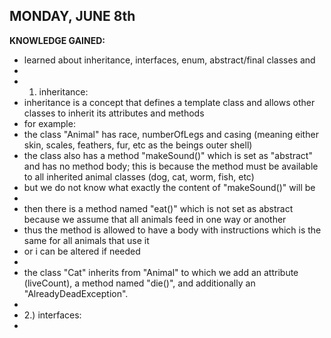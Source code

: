 ## MONDAY, JUNE 8th

__KNOWLEDGE GAINED:__
* learned about inheritance, interfaces, enum, abstract/final classes and
* 
* 1) inheritance:
* inheritance is a concept that defines a template class and allows other classes to inherit its attributes and methods
* for example: 
* the class "Animal" has race, numberOfLegs and casing (meaning either skin, scales, feathers, fur, etc as the beings outer shell)
* the class also has a method "makeSound()" which is set as "abstract" and has no method body; this is because the method must be available to all inherited animal classes (dog, cat, worm, fish, etc)
* but we do not know what exactly the content of "makeSound()" will be
*
* then there is a method named "eat()" which is not set as abstract because we assume that all animals feed in one way or another
* thus the method is allowed to have a body with instructions which is the same for all animals that use it
* or i can be altered if needed
*
* the class "Cat" inherits from "Animal" to which we add an attribute (liveCount), a method named "die()", and additionally an "AlreadyDeadException".
*
* 2.) interfaces:
* 

